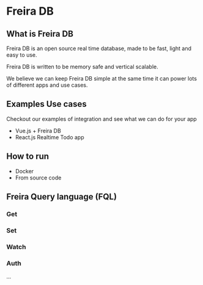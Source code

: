 # Freira DB

## What is Freira DB

Freira DB is an open source real time database, made to be fast, light and easy to use.

Freira DB is written to be memory safe and vertical scalable.

We believe we can keep Freira DB simple at the same time it can power lots of different apps and use cases.

## Examples Use cases 

Checkout our examples of integration and see what we can do for your app

* Vue.js + Freira DB
* React.js Realtime Todo app 


## How to run
* Docker 
* From source code

## Freira Query language (FQL)

### Get
### Set
### Watch
### Auth

...
